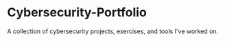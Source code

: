 # Cybersecurity-Portfolio
A collection of cybersecurity projects, exercises, and tools I've worked on.
